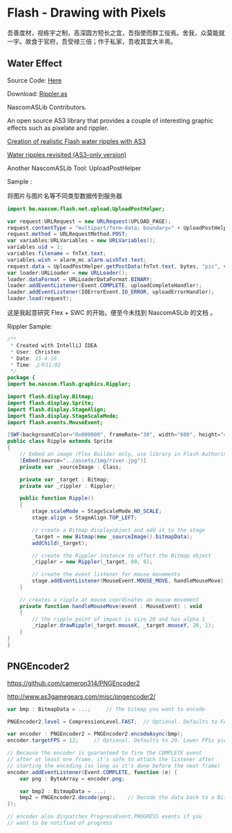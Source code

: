 # Flash - Drawing with Pixels

吾善度材，视栋宇之制，高深圆方短长之宜，吾指使而群工役焉。舍我，众莫能就一宇。故食于官府，吾受禄三倍；作于私家，吾收其宜大半焉。


## Water Effect

Source Code: [Here](http://christen.cn/lab/flash/graphics/2015-04-16-rippler-effect.html)

Download: [Rippler.as](http://christen.cn/lab/flash/graphics/Rippler.as)

NascomASLib Contributors.

An open source AS3 library that provides a couple of interesting graphic effects such as pixelate and rippler.

[Creation of realistic Flash water ripples with AS3](http://www.emanueleferonato.com/2011/01/19/creation-of-realistic-flash-water-ripples-with-as3/)<sup><i class="fa fa-external-link fa-fw"></i></sup>

[Water ripples revisited (AS3-only version)](http://www.derschmale.com/2008/08/03/water-ripples-revisited-as3-only-version/)<sup><i class="fa fa-external-link fa-fw"></i></sup>

Another NascomASLib Tool: UploadPostHelper

Sample <i class="fa fa-pencil"></i>:

将图片与图片名等不同类型数据传到服务器

```actionscript
import be.nascom.flash.net.upload.UploadPostHelper;

var request:URLRequest = new URLRequest(UPLOAD_PAGE);
request.contentType = "multipart/form-data; boundary=" + UploadPostHelper.getBoundary();
request.method = URLRequestMethod.POST;
var variables:URLVariables = new URLVariables();
variables.uid = 1;
variables.filename = fnTxt.text;
variables.wish = alarm_mc.alarm.wishTxt.text;
request.data = UploadPostHelper.getPostData(fnTxt.text, bytes, "pic", variables);
var loader:URLLoader = new URLLoader();
loader.dataFormat = URLLoaderDataFormat.BINARY;
loader.addEventListener(Event.COMPLETE, uploadCompleteHandler);
loader.addEventListener(IOErrorEvent.IO_ERROR, uploadErrorHandler);
loader.load(request);
```

这是我起意研究 Flex + SWC 的开始，便至今未找到 NascomASLib 的文档 <i class="fa fa-calendar"></i>。

Rippler Sample:

```actionscript
/**
 * Created with IntelliJ IDEA.
 * User: Christen
 * Date: 15-4-16
 * Time: 上午11:02
 */
package {
import be.nascom.flash.graphics.Rippler;

import flash.display.Bitmap;
import flash.display.Sprite;
import flash.display.StageAlign;
import flash.display.StageScaleMode;
import flash.events.MouseEvent;

[SWF(backgroundColor="0x000000", frameRate="30", width="600", height="419")]
public class Ripple extends Sprite
{
    // Embed an image (Flex Builder only, use library in Flash Authoring)
    [Embed(source="../assets/img/river.jpg")]
    private var _sourceImage : Class;

    private var _target : Bitmap;
    private var _rippler : Rippler;

    public function Ripple()
    {
        stage.scaleMode = StageScaleMode.NO_SCALE;
        stage.align = StageAlign.TOP_LEFT;

        // create a Bitmap displayobject and add it to the stage
        _target = new Bitmap(new _sourceImage().bitmapData);
        addChild(_target);

        // create the Rippler instance to affect the Bitmap object
        _rippler = new Rippler(_target, 60, 6);

        // create the event listener for mouse movements
        stage.addEventListener(MouseEvent.MOUSE_MOVE, handleMouseMove);
    }

    // creates a ripple at mouse coordinates on mouse movement
    private function handleMouseMove(event : MouseEvent) : void
    {
        // the ripple point of impact is size 20 and has alpha 1
        _rippler.drawRipple(_target.mouseX, _target.mouseY, 20, 1);
    }
}
}
```


## PNGEncoder2

https://github.com/cameron314/PNGEncoder2

http://www.as3gamegears.com/misc/pngencoder2/

```actionscript
var bmp : BitmapData = ...;     // The bitmap you want to encode

PNGEncoder2.level = CompressionLevel.FAST;  // Optional. Defaults to FAST

var encoder : PNGEncoder2 = PNGEncoder2.encodeAsync(bmp);
encoder.targetFPS = 12;     // Optional. Defaults to 20. Lower FPSs yield faster compression

// Because the encoder is guaranteed to fire the COMPLETE event
// after at least one frame, it's safe to attach the listener after
// starting the encoding (as long as it's done before the next frame)
encoder.addEventListener(Event.COMPLETE, function (e) {
    var png : ByteArray = encoder.png;

    var bmp2 : BitmapData = ...;
    bmp2 = PNGEncoder2.decode(png);    // Decode the data back to a Bitmap
});

// encoder also dispatches ProgressEvent.PROGRESS events if you
// want to be notified of progress
```